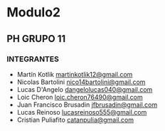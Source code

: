 # Modulo2
## PH GRUPO 11

### INTEGRANTES

* Martín Kotlik <martinkotlik12@gmail.com>
* Nicolas Bartolini <nico14bartolini@gmail.com>
* Lucas D'Angelo <dangelolucas040@gmail.com>
* Loic Cheron <loic.cheron76490@gmail.com>
* Juan Francisco Brusadin <jfbrusadin@gmail.com>
* Lucas Reinoso <lucasreinoso555@gmail.com>
* Cristian Puliafito <catanpulia@gmail.com>
